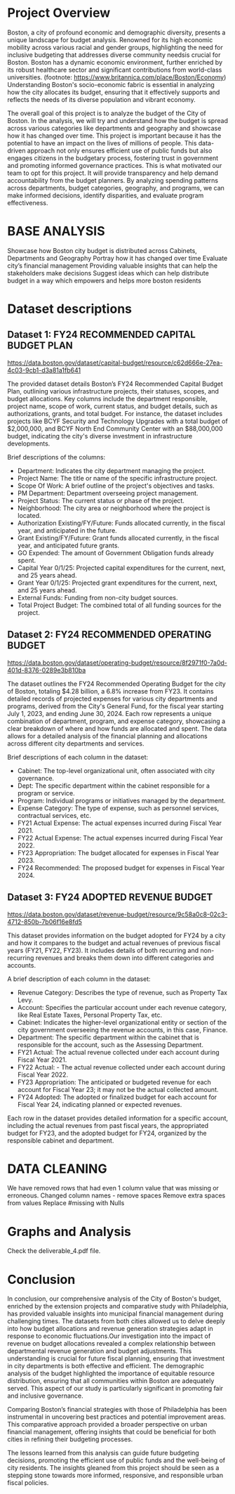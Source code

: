 # Project Overview
Boston, a city of profound economic and demographic diversity, presents a unique landscape for budget analysis. Renowned for its high economic mobility across various racial and gender groups, highlighting the need for inclusive budgeting that addresses diverse community needs​​ is crucial for Boston. Boston has a dynamic economic environment, further enriched by its robust healthcare sector and significant contributions from world-class universities​​. (footnote: https://www.britannica.com/place/Boston/Economy) Understanding Boston's socio-economic fabric is essential in analyzing how the city allocates its budget, ensuring that it effectively supports and reflects the needs of its diverse population and vibrant economy.

The overall goal of this project is to analyze the budget of the City of Boston. In the analysis, we will try and understand how the budget is spread across various categories like departments and geography and showcase how it has changed over time.
This project is important because it has the potential to have an impact on the lives of millions of people. This data-driven approach not only ensures efficient use of public funds but also engages citizens in the budgetary process, fostering trust in government and promoting informed governance practices.
This is what motivated our team to opt for this project. It will provide transparency and help demand accountability from the budget planners. By analyzing spending patterns across departments, budget categories, geography, and programs, we can make informed decisions, identify disparities, and evaluate program effectiveness.

# BASE  ANALYSIS
Showcase how Boston city budget is distributed across Cabinets, Departments and Geography 
Portray how it has changed over time 
Evaluate city’s financial management 
Providing valuable insights that can help the stakeholders make decisions 
Suggest ideas which can help distribute budget in a way which empowers and helps more boston residents


# Dataset descriptions 

## Dataset 1: FY24 RECOMMENDED CAPITAL BUDGET PLAN
https://data.boston.gov/dataset/capital-budget/resource/c62d666e-27ea-4c03-9cb1-d3a81a1fb641

The provided dataset details Boston’s FY24 Recommended Capital Budget Plan, outlining various infrastructure projects, their statuses, scopes, and budget allocations. Key columns include the department responsible, project name, scope of work, current status, and budget details, such as authorizations, grants, and total budget. For instance, the dataset includes projects like BCYF Security and Technology Upgrades with a total budget of $2,000,000, and BCYF North End Community Center with an $88,000,000 budget, indicating the city's diverse investment in infrastructure developments.
 
Brief descriptions of the columns:
* Department: Indicates the city department managing the project.
* Project Name: The title or name of the specific infrastructure project.
* Scope Of Work: A brief outline of the project's objectives and tasks.
* PM Department: Department overseeing project management.
* Project Status: The current status or phase of the project.
* Neighborhood: The city area or neighborhood where the project is located.
* Authorization Existing/FY/Future: Funds allocated currently, in the fiscal year, and anticipated in the future.
* Grant Existing/FY/Future: Grant funds allocated currently, in the fiscal year, and anticipated future grants.
* GO Expended: The amount of Government Obligation funds already spent.
* Capital Year 0/1/25: Projected capital expenditures for the current, next, and 25 years ahead.
* Grant Year 0/1/25: Projected grant expenditures for the current, next, and 25 years ahead.
* External Funds: Funding from non-city budget sources.
* Total Project Budget: The combined total of all funding sources for the project.
 
 
## Dataset 2: FY24 RECOMMENDED OPERATING BUDGET
https://data.boston.gov/dataset/operating-budget/resource/8f2971f0-7a0d-401d-8376-0289e3b810ba
 
The dataset outlines the FY24 Recommended Operating Budget for the city of Boston, totaling $4.28 billion, a 6.8% increase from FY23. It contains detailed records of projected expenses for various city departments and programs, derived from the City's General Fund, for the fiscal year starting July 1, 2023, and ending June 30, 2024. Each row represents a unique combination of department, program, and expense category, showcasing a clear breakdown of where and how funds are allocated and spent. The data allows for a detailed analysis of the financial planning and allocations across different city departments and services.
 
Brief descriptions of each column in the dataset:
* Cabinet: The top-level organizational unit, often associated with city governance.
* Dept: The specific department within the cabinet responsible for a program or service.
* Program: Individual programs or initiatives managed by the department.
* Expense Category: The type of expense, such as personnel services, contractual services, etc.
* FY21 Actual Expense: The actual expenses incurred during Fiscal Year 2021.
* FY22 Actual Expense: The actual expenses incurred during Fiscal Year 2022.
* FY23 Appropriation: The budget allocated for expenses in Fiscal Year 2023.
* FY24 Recommended: The proposed budget for expenses in Fiscal Year 2024.

## Dataset 3: ​​FY24 ADOPTED REVENUE BUDGET
https://data.boston.gov/dataset/revenue-budget/resource/9c58a0c8-02c3-4712-850b-7b06f16e8fd5

This dataset provides information on the budget adopted for FY24 by a city and how it compares to the budget and actual revenues of previous fiscal years (FY21, FY22, FY23). It includes details of both recurring and non-recurring revenues and breaks them down into different categories and accounts.
 
A brief description of each column in the  dataset:
 
* Revenue Category: Describes the type of revenue, such as Property Tax Levy.
* Account: Specifies the particular account under each revenue category, like Real Estate Taxes, Personal Property Tax, etc. 
* Cabinet: Indicates the higher-level organizational entity or section of the city government overseeing the revenue accounts, in this case, Finance.
* Department: The specific department within the cabinet that is responsible for the account, such as the Assessing Department.
* FY21 Actual: The actual revenue collected under each account during Fiscal Year 2021. 
* FY22 Actual:  - The actual revenue collected under each account during Fiscal Year 2022.
* FY23 Appropriation: The anticipated or budgeted revenue for each account for Fiscal Year 23; it may not be the actual collected amount.
* FY24 Adopted: The adopted or finalized budget for each account for Fiscal Year 24, indicating planned or expected revenues.
 
Each row in the dataset provides detailed information for a specific account, including the actual revenues from past fiscal years, the appropriated budget for FY23, and the adopted budget for FY24, organized by the responsible cabinet and department.

# DATA CLEANING 
We have removed rows that had even 1 column value that was missing or erroneous. 
Changed column names - remove spaces 
Remove extra spaces from values 
Replace #missing with Nulls 

# Graphs and Analysis
Check the deliverable_4.pdf file.

# Conclusion

In conclusion, our comprehensive analysis of the City of Boston's budget, enriched by the extension projects and comparative study with Philadelphia, has provided valuable insights into municipal financial management during challenging times. The datasets from both cities allowed us to delve deeply into how budget allocations and revenue generation strategies adapt in response to economic fluctuations.Our investigation into the impact of revenue on budget allocations revealed a complex relationship between departmental revenue generation and budget adjustments. This understanding is crucial for future fiscal planning, ensuring that investment in city departments is both effective and efficient. The demographic analysis of the budget highlighted the importance of equitable resource distribution, ensuring that all communities within Boston are adequately served. This aspect of our study is particularly significant in promoting fair and inclusive governance.

Comparing Boston’s financial strategies with those of Philadelphia has been instrumental in uncovering best practices and potential improvement areas. This comparative approach provided a broader perspective on urban financial management, offering insights that could be beneficial for both cities in refining their budgeting processes.

The lessons learned from this analysis can guide future budgeting decisions, promoting the efficient use of public funds and the well-being of city residents. The insights gleaned from this project should be seen as a stepping stone towards more informed, responsive, and responsible urban fiscal policies.



